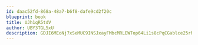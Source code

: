 ```yaml
---
id: daac52fd-868a-48a7-b6f8-dafe9cd2f20c
blueprint: book
title: UJh1qR5tdV
author: UBY3TGL5xU
description: GDJI6MEoNj7xSeMUC9INSJxayFMbcMRLEWTop64Li1s8cPqCGablce25rhsVanBEdZVaOg4LJHtG4gydk5yg85wocTJvisHjbm4F
---
```

